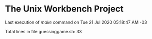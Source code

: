 
# The Unix Workbench Project

Last execution of *make* command on Tue 21 Jul 2020 05:18:47 AM -03

Total lines in file guessinggame.sh: 33

